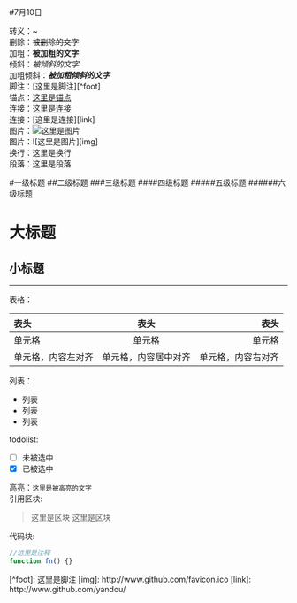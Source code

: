 #7月10日

转义：\~  
删除：~~被删除的文字~~  
加粗：**被加粗的文字**  
倾斜：*被倾斜的文字*  
加粗倾斜：***被加粗倾斜的文字***  
脚注：[这里是脚注][^foot]  
锚点：[这里是锚点](#anchor)  
连接：[这里是连接](http://www.github.com/yandou/)  
连接：[这里是连接][link]  
图片：![这里是图片](http://www.github.com/favicon.ico)  
图片：![这里是图片][img]  
换行：这里是换行  
段落：这里是段落

#一级标题
##二级标题
###三级标题
####四级标题
#####五级标题
######六级标题

大标题
=
小标题
-

---

表格：  

|表头|表头|表头|
|:---|:---:|---:|
|单元格|单元格|单元格|
|单元格，内容左对齐|单元格，内容居中对齐|单元格，内容右对齐|

列表：  
+ 列表
+ 列表
+ 列表

todolist:  
- [ ] 未被选中
- [x] 已被选中

高亮：`这里是被高亮的文字`   
引用区块:   
> 这里是区块
> 这里是区块

代码块:   
```javascript
//这里是注释
function fn() {}
```

<div id="anchor"></div>
[^foot]: 这里是脚注
[img]: http://www.github.com/favicon.ico
[link]: http://www.github.com/yandou/
